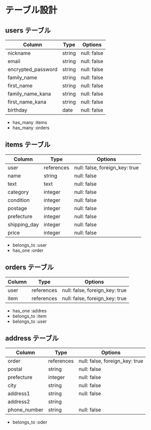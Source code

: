 # テーブル設計

## users テーブル

| Column             | Type   | Options     |
| ------------------ | ------ | ----------- |
| nickname           | string | null: false |
| email              | string | null: false |
| encrypted_password | string | null: false |
| family_name        | string | null: false |
| first_name         | string | null: false |
| family_name_kana   | string | null: false |
| first_name_kana    | string | null: false |
| birthday           | date   | null: false |

- has_many :items
- has_many :orders

## items テーブル

| Column        | Type       | Options                        |
| ------------- | ---------- | ------------------------------ |
| user          | references | null: false, foreign_key: true |
| name          | string     | null: false                    |
| text          | text       | null: false                    |
| category      | integer    | null: false                    |
| condition     | integer    | null: false                    |
| postage       | integer    | null: false                    |
| prefecture    | integer    | null: false                    |
| shipping_day  | integer    | null: false                    |
| price         | integer    | null: false                    |

- belongs_to :user
- has_one :order

## orders テーブル

| Column | Type       | Options                        |
| ------ | ---------- | ------------------------------ |
| user   | references | null: false, foreign_key: true |
| item   | references | null: false, foreign_key: true |

- has_one :addres
- belongs_to :item
- belongs_to :user


## address テーブル

| Column       | Type       | Options                        |
| ------------ | ---------- | ------------------------------ |
| order        | references | null: false, foreign_key: true |
| postal       | string     | null: false                    |
| prefecture   | integer    | null: false                    |
| city         | string     | null: false                    |
| address1     | string     | null: false                    |
| address2     | string     |                                |
| phone_number | string     | null: false                    |

- belongs_to :oder
